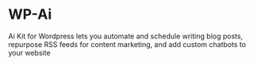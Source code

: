 # WP-Ai
Ai Kit for Wordpress lets you automate and schedule writing blog posts, repurpose RSS feeds for content marketing, and add custom chatbots to your website 
